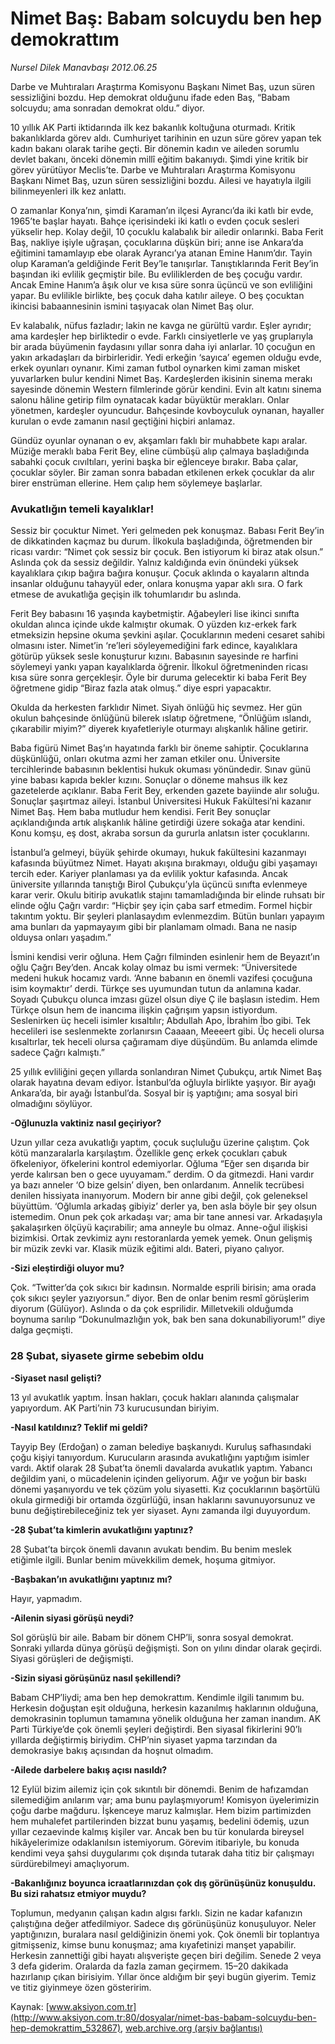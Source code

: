 # Nimet Baş: Babam solcuydu ben hep demokrattım

*Nursel Dilek Manavbaşı 2012.06.25*

<div class="pNewsDetailMainContent" itemprop="articleBody">
 <p>
  Darbe ve Muhtıraları Araştırma Komisyonu Başkanı Nimet Baş, uzun süren sessizliğini bozdu. Hep demokrat olduğunu ifade eden Baş, “Babam solcuydu; ama sonradan demokrat oldu.” diyor.
 </p>
 <p>
  10 yıllık AK Parti iktidarında ilk kez bakanlık koltuğuna oturmadı. Kritik bakanlıklarda görev aldı. Cumhuriyet tarihinin en uzun süre görev yapan tek kadın bakanı olarak tarihe geçti. Bir dönemin kadın ve aileden sorumlu devlet bakanı, önceki dönemin millî eğitim bakanıydı. Şimdi yine kritik bir görev yürütüyor Meclis’te. Darbe ve Muhtıraları Araştırma Komisyonu Başkanı Nimet Baş, uzun süren sessizliğini bozdu. Ailesi ve hayatıyla ilgili bilinmeyenleri ilk kez anlattı.
 </p>
 <p>
  O zamanlar Konya’nın, şimdi Karaman’ın ilçesi Ayrancı’da iki katlı bir evde, 1965’te başlar hayatı. Bahçe içerisindeki iki katlı o evden çocuk sesleri yükselir hep. Kolay değil, 10 çocuklu kalabalık bir ailedir onlarınki. Baba Ferit Baş, nakliye işiyle uğraşan, çocuklarına düşkün biri; anne ise Ankara’da eğitimini tamamlayıp ebe olarak Ayrancı’ya atanan Emine Hanım’dır. Tayin olup Karaman’a geldiğinde Ferit Bey’le tanışırlar. Tanıştıklarında Ferit Bey’in başından iki evlilik geçmiştir bile. Bu evliliklerden de beş çocuğu vardır. Ancak Emine Hanım’a âşık olur ve kısa süre sonra üçüncü ve son evliliğini yapar. Bu evlilikle birlikte, beş çocuk daha katılır aileye. O beş çocuktan ikincisi babaannesinin ismini taşıyacak olan Nimet Baş olur.
 </p>
 <p>
  Ev kalabalık, nüfus fazladır; lakin ne kavga ne gürültü vardır. Eşler ayrıdır; ama kardeşler hep birliktedir o evde. Farklı cinsiyetlerle ve yaş gruplarıyla bir arada büyümenin faydasını yıllar sonra daha iyi anlarlar. 10 çocuğun en yakın arkadaşları da birbirleridir. Yedi erkeğin ‘sayıca’ egemen olduğu evde, erkek oyunları oynanır. Kimi zaman futbol oynarken kimi zaman misket yuvarlarken bulur kendini Nimet Baş. Kardeşlerden ikisinin sinema merakı sayesinde dönemin Western filmlerinde görür kendini. Evin alt katını sinema salonu hâline getirip film oynatacak kadar büyüktür merakları. Onlar yönetmen, kardeşler oyuncudur. Bahçesinde kovboyculuk oynanan, hayaller kurulan o evde zamanın nasıl geçtiğini hiçbiri anlamaz.
 </p>
 <p>
  Gündüz oyunlar oynanan o ev, akşamları faklı bir muhabbete kapı aralar. Müziğe meraklı baba Ferit Bey, eline cümbüşü alıp çalmaya başladığında sabahki çocuk cıvıltıları, yerini başka bir eğlenceye bırakır. Baba çalar, çocuklar söyler. Bir zaman sonra babadan etkilenen erkek çocuklar da alır birer enstrüman ellerine. Hem çalıp hem söylemeye başlarlar.
 </p>
 <h3>
  <span>
   Avukatlığın temeli kayalıklar!
  </span>
 </h3>
 <p>
  Sessiz bir çocuktur Nimet. Yeri gelmeden pek konuşmaz. Babası Ferit Bey’in de dikkatinden kaçmaz bu durum. İlkokula başladığında, öğretmenden bir ricası vardır: “Nimet çok sessiz bir çocuk. Ben istiyorum ki biraz atak olsun.” Aslında çok da sessiz değildir. Yalnız kaldığında evin önündeki yüksek kayalıklara çıkıp bağıra bağıra konuşur. Çocuk aklında o kayaların altında insanlar olduğunu tahayyül eder, onlara konuşma yapar aklı sıra. O fark etmese de avukatlığa geçişin ilk tohumlarıdır bu aslında.
 </p>
 <p>
  Ferit Bey babasını 16 yaşında kaybetmiştir. Ağabeyleri lise ikinci sınıfta okuldan alınca içinde ukde kalmıştır okumak. O yüzden kız-erkek fark etmeksizin hepsine okuma şevkini aşılar. Çocuklarının medeni cesaret sahibi olmasını ister. Nimet’in ‘re’leri söyleyemediğini fark edince, kayalıklara götürüp yüksek sesle konuşturur kızını. Babasının sayesinde re harfini söylemeyi yankı yapan kayalıklarda öğrenir. İlkokul öğretmeninden ricası kısa süre sonra gerçekleşir. Öyle bir duruma gelecektir ki baba Ferit Bey öğretmene gidip “Biraz fazla atak olmuş.” diye espri yapacaktır.
 </p>
 <p>
  Okulda da herkesten farklıdır Nimet. Siyah önlüğü hiç sevmez. Her gün okulun bahçesinde önlüğünü bilerek ıslatıp öğretmene, “Önlüğüm ıslandı, çıkarabilir miyim?” diyerek kıyafetleriyle oturmayı alışkanlık hâline getirir.
 </p>
 <p>
  Baba figürü Nimet Baş’ın hayatında farklı bir öneme sahiptir. Çocuklarına düşkünlüğü, onları okutma azmi her zaman etkiler onu. Üniversite tercihlerinde babasının beklentisi hukuk okuması yönündedir. Sınav günü yine babası kapıda bekler kızını. Sonuçlar o döneme mahsus ilk kez gazetelerde açıklanır. Baba Ferit Bey, erkenden gazete bayiinde alır soluğu. Sonuçlar şaşırtmaz aileyi. İstanbul Üniversitesi Hukuk Fakültesi’ni kazanır Nimet Baş. Hem baba mutludur hem kendisi. Ferit Bey sonuçlar açıklandığında artık alışkanlık hâline getirdiği üzere sokağa atar kendini. Konu komşu, eş dost, akraba sorsun da gururla anlatsın ister çocuklarını.
 </p>
 <p>
  İstanbul’a gelmeyi, büyük şehirde okumayı, hukuk fakültesini kazanmayı kafasında büyütmez Nimet. Hayatı akışına bırakmayı, olduğu gibi yaşamayı tercih eder. Kariyer planlaması ya da evlilik yoktur kafasında. Ancak üniversite yıllarında tanıştığı Birol Çubukçu’yla üçüncü sınıfta evlenmeye karar verir. Okulu bitirip avukatlık stajını tamamladığında bir elinde ruhsatı bir elinde oğlu Çağrı vardır: “Hiçbir şey için çaba sarf etmedim. Formel hiçbir takıntım yoktu. Bir şeyleri planlasaydım evlenmezdim. Bütün bunları yapayım ama bunları da yapmayayım gibi bir planlamam olmadı. Bana ne nasip olduysa onları yaşadım.”
 </p>
 <p>
  İsmini kendisi verir oğluna. Hem Çağrı filminden esinlenir hem de Beyazıt’ın oğlu Çağrı Bey’den. Ancak kolay olmaz bu ismi vermek: “Üniversitede medeni hukuk hocamız vardı. ‘Anne babanın en önemli vazifesi çocuğuna isim koymaktır’ derdi. Türkçe ses uyumundan tutun da anlamına kadar. Soyadı Çubukçu olunca imzası güzel olsun diye Ç ile başlasın istedim. Hem Türkçe olsun hem de inancıma ilişkin çağrışım yapsın istiyordum. Seslenirken üç heceli isimler kısaltılır; Abdullah Apo, İbrahim İbo gibi. Tek hecelileri ise seslenmekte zorlanırsın Caaaan, Meeeert gibi. Üç heceli olursa kısaltırlar, tek heceli olursa çağıramam diye düşündüm. Bu anlamda elimde sadece Çağrı kalmıştı.”
 </p>
 <p>
  25 yıllık evliliğini geçen yıllarda sonlandıran Nimet Çubukçu, artık Nimet Baş olarak hayatına devam ediyor. İstanbul’da oğluyla birlikte yaşıyor. Bir ayağı Ankara’da, bir ayağı İstanbul’da. Sosyal bir iş yaptığını; ama sosyal biri olmadığını söylüyor.
 </p>
 <p>
  <strong>
   -Oğlunuzla vaktiniz nasıl geçiriyor?
  </strong>
 </p>
 <p>
  Uzun yıllar ceza avukatlığı yaptım, çocuk suçluluğu üzerine çalıştım. Çok kötü manzaralarla karşılaştım. Özellikle genç erkek çocukları çabuk öfkeleniyor, öfkelerini kontrol edemiyorlar. Oğluma “Eğer sen dışarıda bir yerde kalırsan ben o gece uyuyamam.” derdim. O da gitmezdi. Hani vardır ya bazı anneler ‘O bize gelsin’ diyen, ben onlardanım. Annelik tecrübesi denilen hissiyata inanıyorum. Modern bir anne gibi değil, çok geleneksel büyüttüm. ‘Oğlumla arkadaş gibiyiz’ derler ya, ben asla böyle bir şey olsun istemedim. Onun pek çok arkadaşı var; ama bir tane annesi var. Arkadaşıyla şakalaşırken ölçüyü kaçırabilir; ama anneyle bu olmaz. Anne-oğul ilişkisi bizimkisi. Ortak zevkimiz aynı restoranlarda yemek yemek. Onun gelişmiş bir müzik zevki var. Klasik müzik eğitimi aldı. Bateri, piyano çalıyor.
 </p>
 <p>
  <strong>
   -Sizi eleştirdiği oluyor mu?
  </strong>
 </p>
 <p>
  Çok. “Twitter’da çok sıkıcı bir kadınsın. Normalde esprili birisin; ama orada çok sıkıcı şeyler yazıyorsun.” diyor. Ben de onlar benim resmî görüşlerim diyorum (Gülüyor). Aslında o da çok esprilidir. Milletvekili olduğumda boynuma sarılıp “Dokunulmazlığın yok, bak ben sana dokunabiliyorum!” diye dalga geçmişti.
 </p>
 <h3>
  <span>
   28 Şubat, siyasete girme sebebim oldu
  </span>
 </h3>
 <p>
  <strong>
   -Siyaset nasıl gelişti?
  </strong>
 </p>
 <p>
  13 yıl avukatlık yaptım. İnsan hakları, çocuk hakları alanında çalışmalar yapıyordum. AK Parti’nin 73 kurucusundan biriyim.
 </p>
 <p>
  <strong>
   -Nasıl katıldınız? Teklif mi geldi?
  </strong>
 </p>
 <p>
  Tayyip Bey (Erdoğan) o zaman belediye başkanıydı. Kuruluş safhasındaki çoğu kişiyi tanıyordum. Kurucuların arasında avukatlığını yaptığım isimler vardı. Aktif olarak 28 Şubat’ta önemli davalarda avukatlık yaptım. Yabancı değildim yani, o mücadelenin içinden geliyorum. Ağır ve yoğun bir baskı dönemi yaşanıyordu ve tek çözüm yolu siyasetti. Kız çocuklarının başörtülü okula girmediği bir ortamda özgürlüğü, insan haklarını savunuyorsunuz ve bunu değiştirebileceğiniz tek yer siyaset. Aynı zamanda ilgi duyuyordum.
 </p>
 <p>
  <strong>
   -28 Şubat’ta kimlerin avukatlığını yaptınız?
  </strong>
 </p>
 <p>
  28 Şubat’ta birçok önemli davanın avukatı bendim. Bu benim meslek etiğimle ilgili. Bunlar benim müvekkilim demek, hoşuma gitmiyor.
 </p>
 <p>
  <strong>
   -Başbakan’ın avukatlığını yaptınız mı?
  </strong>
 </p>
 <p>
  Hayır, yapmadım.
 </p>
 <p>
  <strong>
   -Ailenin siyasi görüşü neydi?
  </strong>
 </p>
 <p>
  Sol görüşlü bir aile. Babam bir dönem CHP’li, sonra sosyal demokrat. Sonraki yıllarda dünya görüşü değişmişti. Son on yılını dindar olarak geçirdi. Siyasi görüşleri de değişmişti.
 </p>
 <p>
  <strong>
   -Sizin siyasi görüşünüz nasıl şekillendi?
  </strong>
 </p>
 <p>
  Babam CHP’liydi; ama ben hep demokrattım. Kendimle ilgili tanımım bu. Herkesin doğuştan eşit olduğuna, herkesin kazanılmış haklarının olduğuna, demokrasinin toplumun tamamına yönelik olduğuna her zaman inandım. AK Parti Türkiye’de çok önemli şeyleri değiştirdi. Ben siyasal fikirlerini 90’lı yıllarda değiştirmiş biriydim. CHP’nin siyaset yapma tarzından da demokrasiye bakış açısından da hoşnut olmadım.
 </p>
 <p>
  <strong>
   -Ailede darbelere bakış açısı nasıldı?
  </strong>
 </p>
 <p>
  12 Eylül bizim ailemiz için çok sıkıntılı bir dönemdi. Benim de hafızamdan silemediğim anılarım var; ama bunu paylaşmıyorum! Komisyon üyelerimizin çoğu darbe mağduru. İşkenceye maruz kalmışlar. Hem bizim partimizden hem muhalefet partilerinden bizzat bunu yaşamış, bedelini ödemiş, uzun yıllar cezaevinde kalmış kişiler var. Ancak ben bu tür konularda bireysel hikâyelerimize odaklanılsın istemiyorum. Görevim itibariyle, bu konuda kendimi veya şahsi duygularımı çok dışında tutarak daha titiz bir çalışmayı sürdürebilmeyi amaçlıyorum.
 </p>
 <p>
  <strong>
   -Bakanlığınız boyunca icraatlarınızdan çok dış görünüşünüz konuşuldu. Bu sizi rahatsız etmiyor muydu?
  </strong>
 </p>
 <p>
  Toplumun, medyanın çalışan kadın algısı farklı. Sizin ne kadar kafanızın çalıştığına değer atfedilmiyor. Sadece dış görünüşünüz konuşuluyor. Neler yaptığınızın, buralara nasıl geldiğinizin önemi yok. Çok önemli bir toplantıya gitmişseniz, kimse bunu konuşmaz; ama kıyafetinizi manşet yapabilir. Herkesin zannettiği gibi hayatı alışverişte geçen biri değilim. Senede 2 veya 3 defa giderim. Oralarda da fazla zaman geçirmem. 15–20 dakikada hazırlanıp çıkan birisiyim. Yıllar önce aldığım bir şeyi bugün giyerim. Temiz ve titiz giyinmeye özen gösteririm.
 </p>
</div>


Kaynak: [www.aksiyon.com.tr](http://www.aksiyon.com.tr:80/dosyalar/nimet-bas-babam-solcuydu-ben-hep-demokrattim_532867), [web.archive.org (arşiv bağlantısı)](http://web.archive.org/web/20150124065629/http://www.aksiyon.com.tr:80/dosyalar/nimet-bas-babam-solcuydu-ben-hep-demokrattim_532867)
